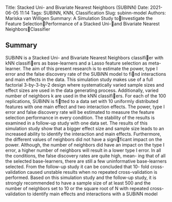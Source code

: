Title: Stacked Uni- and Bivariate Nearest Neighbors (SUBINN)
Date: 2021-06-05 11:14
Tags: SUBINN, KNN, Classification
Slug: subinn-model
Authors: Mariska van Willigen
Summary: A Simulation Study toInvestigate the Feature SelectionPerformance of a Stacked Uni-and Bivariate Nearest NeighborsClassifier

## Summary

SUBiNN is a Stacked Uni- and Bivariate Nearest Neighbors classifier with kNN
classifiers as base-learners and a Lasso feature selection as meta-learner. The
aim of this present research is to estimate the power, type I error and the false
discovery rate of the SUBiNN model to find interactions and main effects in
the data. This simulation study makes use of a full factorial 3-by-3-by-2 design
where systematically varied sample sizes and effect sizes are used in the data
generating process. Additionally, varied number of neighbors k are used in the
kNN classifiers. For each of the 100 replications, SUBiNN is fitted to a data set
with 10 uniformly distributed features with one main effect and two interaction
effects. The power, type I error and false discovery rate will be estimated to
measure the feature selection performance in every condition. The stability of
the results is examined in a follow-up study with one data set.
The results of this simulation study show that a bigger effect size and sample
size leads to an increased ability to identify the interaction and main effects.
Furthermore, the different values of neighbors did not have a significant impact on the power. Although, the number of neighbors did have an impact
on the type I error, a higher number of neighbors will result in a lower type
I error. In all the conditions, the false discovery rates are quite high, mean-
ing that of all the selected base-learners, there are still a few uninformative
base-learners selected. From the follow-up study it can be concluded that 10-
fold cross-validation caused unstable results when no repeated cross-validation
is performed. Based on this simulation study and the follow-up study, it is
strongly recommended to have a sample size of at least 500 and the number
of neighbors set to 10 or the square root of N with repeated cross-validation to identify main
effects and interactions with a SUBiNN model
